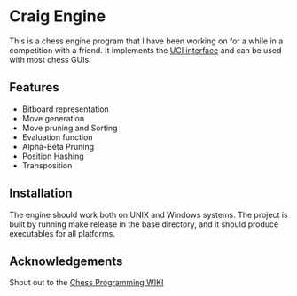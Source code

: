 # Craig Engine
This is a chess engine program that I have been working on for a while in a competition with a friend. It implements the [UCI interface](https://gist.github.com/DOBRO/2592c6dad754ba67e6dcaec8c90165bf) and can be used with most chess GUIs.

## Features
- Bitboard representation
- Move generation
- Move pruning and Sorting
- Evaluation function
- Alpha-Beta Pruning
- Position Hashing
- Transposition
  
## Installation
The engine should work both on UNIX and Windows systems. The project is built by running make release in the base directory, and it should produce executables for all platforms.

## Acknowledgements
Shout out to the [Chess Programming WIKI](https://chessprogramming.org/)
